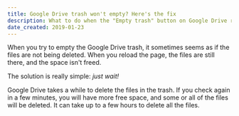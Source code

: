 ```yaml
---
title: Google Drive trash won't empty? Here's the fix
description: What to do when the "Empty trash" button on Google Drive refuses to work.
date_created: 2019-01-23
---
```


When you try to empty the Google Drive trash, it sometimes seems as if the files are not being deleted. When you reload the page, the files are still there, and the space isn't freed.

The solution is really simple: *just wait!*

Google Drive takes a while to delete the files in the trash. If you check again in a few minutes, you will have more free space, and some or all of the files will be deleted. It can take up to a few hours to delete all the files.

